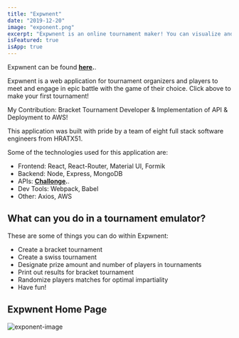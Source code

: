 ```yaml
---
title: "Expwnent"
date: "2019-12-20"
image: "exponent.png"
excerpt: "Expwnent is an online tournament maker! You can visualize and create match ups all the within!"
isFeatured: true
isApp: true
---
```


Expwnent can be found **[here](http://expwnent.com).**.

Expwnent is a web application for tournament organizers and players to meet and engage in epic battle with the game of their choice. Click above to make your first tournament!

My Contribution: Bracket Tournament Developer & Implementation of API & Deployment to AWS! 

This application was built with pride by a team of eight full stack software engineers from HRATX51.

Some of the technologies used for this application are: 
* Frontend: React, React-Router, Material UI, Formik
* Backend: Node, Express, MongoDB
* APIs: **[Challonge](https://challonge.com/).**.
* Dev Tools: Webpack, Babel
* Other: Axios, AWS

## What can you do in a tournament emulator?

These are some of things you can do within Expwnent: 

- Create a bracket tournament
- Create a swiss tournament
- Designate prize amount and number of players in tournaments
- Print out results for bracket tournament
- Randomize players matches for optimal impartiality
- Have fun!

## Expwnent Home Page

![exponent-image](exponent.png)